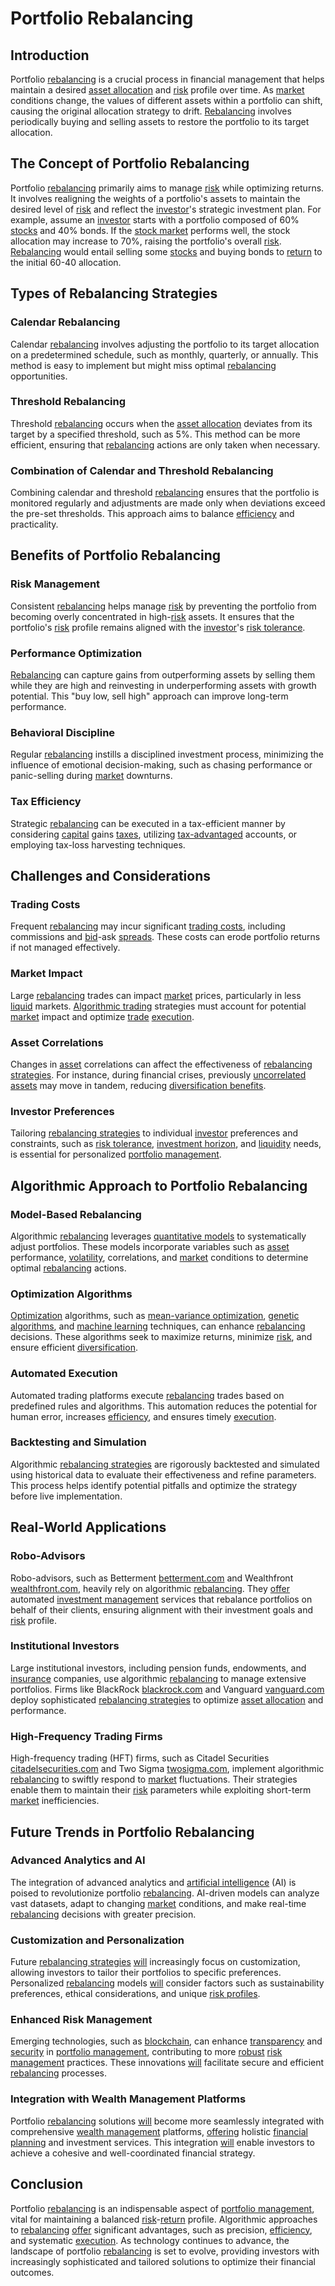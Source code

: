 # Portfolio Rebalancing

## Introduction
Portfolio [rebalancing](../r/rebalancing.md) is a crucial process in financial management that helps maintain a desired [asset allocation](../a/asset_allocation.md) and [risk](../r/risk.md) profile over time. As [market](../m/market.md) conditions change, the values of different assets within a portfolio can shift, causing the original allocation strategy to drift. [Rebalancing](../r/rebalancing.md) involves periodically buying and selling assets to restore the portfolio to its target allocation.

## The Concept of Portfolio Rebalancing
Portfolio [rebalancing](../r/rebalancing.md) primarily aims to manage [risk](../r/risk.md) while optimizing returns. It involves realigning the weights of a portfolio's assets to maintain the desired level of [risk](../r/risk.md) and reflect the [investor](../i/investor.md)'s strategic investment plan. For example, assume an [investor](../i/investor.md) starts with a portfolio composed of 60% [stocks](../s/stock.md) and 40% bonds. If the [stock market](../s/stock_market.md) performs well, the stock allocation may increase to 70%, raising the portfolio's overall [risk](../r/risk.md). [Rebalancing](../r/rebalancing.md) would entail selling some [stocks](../s/stock.md) and buying bonds to [return](../r/return.md) to the initial 60-40 allocation.

## Types of Rebalancing Strategies

### Calendar Rebalancing
Calendar [rebalancing](../r/rebalancing.md) involves adjusting the portfolio to its target allocation on a predetermined schedule, such as monthly, quarterly, or annually. This method is easy to implement but might miss optimal [rebalancing](../r/rebalancing.md) opportunities.

### Threshold Rebalancing
Threshold [rebalancing](../r/rebalancing.md) occurs when the [asset allocation](../a/asset_allocation.md) deviates from its target by a specified threshold, such as 5%. This method can be more efficient, ensuring that [rebalancing](../r/rebalancing.md) actions are only taken when necessary.

### Combination of Calendar and Threshold Rebalancing
Combining calendar and threshold [rebalancing](../r/rebalancing.md) ensures that the portfolio is monitored regularly and adjustments are made only when deviations exceed the pre-set thresholds. This approach aims to balance [efficiency](../e/efficiency.md) and practicality.

## Benefits of Portfolio Rebalancing

### Risk Management
Consistent [rebalancing](../r/rebalancing.md) helps manage [risk](../r/risk.md) by preventing the portfolio from becoming overly concentrated in high-[risk](../r/risk.md) assets. It ensures that the portfolio's [risk](../r/risk.md) profile remains aligned with the [investor](../i/investor.md)'s [risk tolerance](../r/risk_tolerance.md).

### Performance Optimization
[Rebalancing](../r/rebalancing.md) can capture gains from outperforming assets by selling them while they are high and reinvesting in underperforming assets with growth potential. This "buy low, sell high" approach can improve long-term performance.

### Behavioral Discipline
Regular [rebalancing](../r/rebalancing.md) instills a disciplined investment process, minimizing the influence of emotional decision-making, such as chasing performance or panic-selling during [market](../m/market.md) downturns.

### Tax Efficiency
Strategic [rebalancing](../r/rebalancing.md) can be executed in a tax-efficient manner by considering [capital](../c/capital.md) gains [taxes](../t/taxes.md), utilizing [tax-advantaged](../t/tax-advantaged.md) accounts, or employing tax-loss harvesting techniques.

## Challenges and Considerations

### Trading Costs
Frequent [rebalancing](../r/rebalancing.md) may incur significant [trading costs](../t/trading_costs.md), including commissions and [bid](../b/bid.md)-ask [spreads](../s/spreads.md). These costs can erode portfolio returns if not managed effectively.

### Market Impact
Large [rebalancing](../r/rebalancing.md) trades can impact [market](../m/market.md) prices, particularly in less [liquid](../l/liquid.md) markets. [Algorithmic trading](../a/algorithmic_trading.md) strategies must account for potential [market](../m/market.md) impact and optimize [trade](../t/trade.md) [execution](../e/execution.md).

### Asset Correlations
Changes in [asset](../a/asset.md) correlations can affect the effectiveness of [rebalancing strategies](../r/rebalancing_strategies.md). For instance, during financial crises, previously [uncorrelated assets](../u/uncorrelated_assets.md) may move in tandem, reducing [diversification benefits](../d/diversification_benefits.md).

### Investor Preferences
Tailoring [rebalancing strategies](../r/rebalancing_strategies.md) to individual [investor](../i/investor.md) preferences and constraints, such as [risk tolerance](../r/risk_tolerance.md), [investment horizon](../i/investment_horizon.md), and [liquidity](../l/liquidity.md) needs, is essential for personalized [portfolio management](../p/portfolio_management.md).

## Algorithmic Approach to Portfolio Rebalancing

### Model-Based Rebalancing
Algorithmic [rebalancing](../r/rebalancing.md) leverages [quantitative models](../q/quantitative_models.md) to systematically adjust portfolios. These models incorporate variables such as [asset](../a/asset.md) performance, [volatility](../v/volatility.md), correlations, and [market](../m/market.md) conditions to determine optimal [rebalancing](../r/rebalancing.md) actions.

### Optimization Algorithms
[Optimization](../o/optimization.md) algorithms, such as [mean-variance optimization](../m/mean-variance_optimization.md), [genetic algorithms](../g/genetic_algorithms_in_trading.md), and [machine learning](../m/machine_learning.md) techniques, can enhance [rebalancing](../r/rebalancing.md) decisions. These algorithms seek to maximize returns, minimize [risk](../r/risk.md), and ensure efficient [diversification](../d/diversification.md).

### Automated Execution
Automated trading platforms execute [rebalancing](../r/rebalancing.md) trades based on predefined rules and algorithms. This automation reduces the potential for human error, increases [efficiency](../e/efficiency.md), and ensures timely [execution](../e/execution.md).

### Backtesting and Simulation
Algorithmic [rebalancing strategies](../r/rebalancing_strategies.md) are rigorously backtested and simulated using historical data to evaluate their effectiveness and refine parameters. This process helps identify potential pitfalls and optimize the strategy before live implementation.

## Real-World Applications

### Robo-Advisors
Robo-advisors, such as Betterment [betterment.com](https://www.betterment.com) and Wealthfront [wealthfront.com](https://www.wealthfront.com), heavily rely on algorithmic [rebalancing](../r/rebalancing.md). They [offer](../o/offer.md) automated [investment management](../i/investment_management.md) services that rebalance portfolios on behalf of their clients, ensuring alignment with their investment goals and [risk](../r/risk.md) profile.

### Institutional Investors
Large institutional investors, including pension funds, endowments, and [insurance](../i/insurance.md) companies, use algorithmic [rebalancing](../r/rebalancing.md) to manage extensive portfolios. Firms like BlackRock [blackrock.com](https://www.blackrock.com) and Vanguard [vanguard.com](https://www.vanguard.com) deploy sophisticated [rebalancing strategies](../r/rebalancing_strategies.md) to optimize [asset allocation](../a/asset_allocation.md) and performance.

### High-Frequency Trading Firms
High-frequency trading (HFT) firms, such as Citadel Securities [citadelsecurities.com](https://www.citadelsecurities.com) and Two Sigma [twosigma.com](https://www.twosigma.com), implement algorithmic [rebalancing](../r/rebalancing.md) to swiftly respond to [market](../m/market.md) fluctuations. Their strategies enable them to maintain their [risk](../r/risk.md) parameters while exploiting short-term [market](../m/market.md) inefficiencies.

## Future Trends in Portfolio Rebalancing

### Advanced Analytics and AI
The integration of advanced analytics and [artificial intelligence](../a/artificial_intelligence_in_trading.md) (AI) is poised to revolutionize portfolio [rebalancing](../r/rebalancing.md). AI-driven models can analyze vast datasets, adapt to changing [market](../m/market.md) conditions, and make real-time [rebalancing](../r/rebalancing.md) decisions with greater precision.

### Customization and Personalization
Future [rebalancing strategies](../r/rebalancing_strategies.md) [will](../w/will.md) increasingly focus on customization, allowing investors to tailor their portfolios to specific preferences. Personalized [rebalancing](../r/rebalancing.md) models [will](../w/will.md) consider factors such as sustainability preferences, ethical considerations, and unique [risk profiles](../r/risk_profiles.md).

### Enhanced Risk Management
Emerging technologies, such as [blockchain](../b/blockchain_in_trading.md), can enhance [transparency](../t/transparency.md) and [security](../s/security.md) in [portfolio management](../p/portfolio_management.md), contributing to more [robust](../r/robust.md) [risk management](../r/risk_management.md) practices. These innovations [will](../w/will.md) facilitate secure and efficient [rebalancing](../r/rebalancing.md) processes.

### Integration with Wealth Management Platforms
Portfolio [rebalancing](../r/rebalancing.md) solutions [will](../w/will.md) become more seamlessly integrated with comprehensive [wealth management](../w/wealth_management.md) platforms, [offering](../o/offering.md) holistic [financial planning](../f/financial_planning.md) and investment services. This integration [will](../w/will.md) enable investors to achieve a cohesive and well-coordinated financial strategy.

## Conclusion
Portfolio [rebalancing](../r/rebalancing.md) is an indispensable aspect of [portfolio management](../p/portfolio_management.md), vital for maintaining a balanced [risk](../r/risk.md)-[return](../r/return.md) profile. Algorithmic approaches to [rebalancing](../r/rebalancing.md) [offer](../o/offer.md) significant advantages, such as precision, [efficiency](../e/efficiency.md), and systematic [execution](../e/execution.md). As technology continues to advance, the landscape of portfolio [rebalancing](../r/rebalancing.md) is set to evolve, providing investors with increasingly sophisticated and tailored solutions to optimize their financial outcomes.
